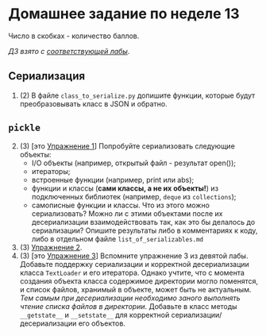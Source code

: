 # Домашнее задание по неделе 13
Число в скобках - количество баллов.

_ДЗ взято с [соответствующей лабы](http://cs.mipt.ru/advanced_python/lessons/lab13.html)_.

## Сериализация
1. (2) В файле `class_to_serialize.py` допишите функции, которые будут преобразовывать класс в JSON и обратно.

## `pickle`
2. (3) [это [Упражнение 1](http://cs.mipt.ru/advanced_python/lessons/lab13.html#o1)] Попробуйте сериализовать следующие объекты:
    - I/O объекты (например, открытый файл - результат open());
    - итераторы;
    - встроенные функции (например, print или abs);
    - функции и классы (**сами классы, а не их объекты!**) из подключенных библиотек (например, `deque` из `collections`);
    - самописные функции и классы.
Что из этого можно сериализовать?
Можно ли с этими объектами после их десериализации взаимодействовать так, как это бы делалось до сериализации?
Опишите результаты либо в комментариях к коду, либо в отдельном файле `list_of_serializables.md`
3. (3) [Упражнение 2](http://cs.mipt.ru/advanced_python/lessons/lab13.html#o2).
4. (3) [это [Упражнение 3](http://cs.mipt.ru/advanced_python/lessons/lab13.html#o3)]
Вспомните упражнение 3 из девятой лабы.
Добавьте поддержку сериализации и корректной десериализации класса `TextLoader` и его итератора.
Однако учтите, что с момента создания объекта класса содержимое директории могло поменятся, и список файлов, хранимый в объекте, может быть не актуальным.
_Тем самым при десериализации необходимо заного выполнять чтение списка файлов в директории_.
Добавьте в класс методы `__getstate__` и `__setstate__` для корректной сериализации/десериализации его объектов.
